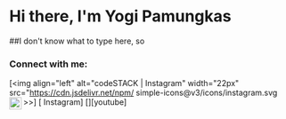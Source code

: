 # Hi there, I'm Yogi Pamungkas

##I don't know what to type here, so

### Connect with me:

[<img align="left" alt="codeSTACK | Instagram" width="22px" src="https://cdn.jsdelivr.net/npm/
simple-icons@v3/icons/instagram.svg >>] [ Instagram]
[<img align="left" alt="codeSTACKr❘ YouTube" width="22px" src="https://cdn.jsdelivr.net/npm/
simple-icons@v3/icons/youtube.svg">][youtube]
